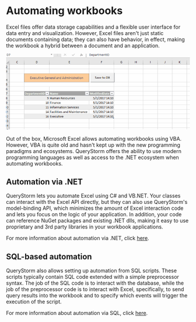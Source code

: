 # Automating workbooks

Excel files offer data storage capabilities and a flexible user interface for data entry and visualization. However, Excel files aren't just static documents containing data; they can also have behavior, in effect, making the workbook a hybrid between a document and an application.

![Automation DB example](../Images/automation_db_example.gif)

Out of the box, Microsoft Excel allows automating workbooks using VBA. However, VBA is quite old and hasn't kept up with the new programming paradigms and ecosystems. QueryStorm offers the ability to use modern programming languages as well as access to the .NET ecosystem when automating workbooks.

## Automation via .NET

QueryStorm lets you automate Excel using C# and VB.NET. Your classes can interact with the Excel API directly, but they can also use QueryStorm's model-binding API, which minimizes the amount of Excel interaction code and lets you focus on the logic of your application. In addition, your code can reference NuGet packages and existing .NET dlls, making it easy to use proprietary and 3rd party libraries in your workbook applications.

For more information about automation via .NET, click [here](../Automation_with_dotnet).

## SQL-based automation

QueryStorm also allows setting up automation from SQL scripts. These scripts typically contain SQL code extended with a simple preprocessor syntax. The job of the SQL code is to interact with the database, while the job of the preprocessor code is to interact with Excel, specifically, to send query results into the workbook and to specify which events will trigger the execution of the script.

For more information about automation via SQL, click [here](../Automation_with_SQL).
